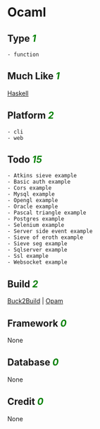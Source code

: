 # Ocaml

## Type <i style='color:green;'>1</i>
	- function
## Much Like <i style='color:green;'>1</i>
[Haskell](HASKELL.md)
## Platform <i style='color:green;'>2</i>
	- cli
	- web
## Todo <i style='color:green;'>15</i>
	- Atkins sieve example
	- Basic auth example
	- Cors example
	- Mysql example
	- Opengl example
	- Oracle example
	- Pascal triangle example
	- Postgres example
	- Selenium example
	- Server side event example
	- Sieve of eroth example
	- Sieve seg example
	- Sqlserver example
	- Ssl example
	- Websocket example
## Build <i style='color:green;'>2</i>
[Buck2Build](https://github.com/bearddan2000?tab=repositories&q=ocaml+buck2build&type=&language=&sort=) | [Opam](https://github.com/bearddan2000?tab=repositories&q=ocaml+opam&type=&language=&sort=)
## Framework <i style='color:green;'>0</i>
None
## Database <i style='color:green;'>0</i>
None
## Credit <i style='color:green;'>0</i>
None